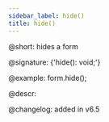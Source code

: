 ```yaml
---
sidebar_label: hide()
title: hide()
---          
```


@short: hides a form

@signature: {'hide(): void;'}

@example:
form.hide();

@descr:

@changelog: added in v6.5

[comment]: # (@relatedapi: form/api/form_show_method.md form/api/form_isvisible_method.md)

[comment]: # (@related:form/work_with_form.md#hidingshowing-a-form)
